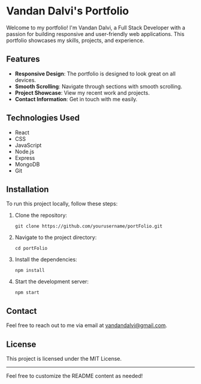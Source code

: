 # Vandan Dalvi's Portfolio

Welcome to my portfolio! I'm Vandan Dalvi, a Full Stack Developer with a passion for building responsive and user-friendly web applications. This portfolio showcases my skills, projects, and experience.

## Features

- **Responsive Design**: The portfolio is designed to look great on all devices.
- **Smooth Scrolling**: Navigate through sections with smooth scrolling.
- **Project Showcase**: View my recent work and projects.
- **Contact Information**: Get in touch with me easily.

## Technologies Used

- React
- CSS
- JavaScript
- Node.js
- Express
- MongoDB
- Git

## Installation

To run this project locally, follow these steps:

1. Clone the repository:
   ```
   git clone https://github.com/yourusername/portFolio.git
   ```
2. Navigate to the project directory:
   ```
   cd portFolio
   ```
3. Install the dependencies:
   ```
   npm install
   ```
4. Start the development server:
   ```
   npm start
   ```

## Contact

Feel free to reach out to me via email at [vandandalvi@gmail.com](mailto:vandandalvi@gmail.com).

## License

This project is licensed under the MIT License.

---

Feel free to customize the README content as needed!